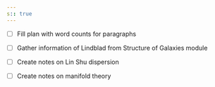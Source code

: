 ```yaml
---
s:: true
---
```


- [ ] Fill plan with word counts for paragraphs
- [ ] Gather information of Lindblad from Structure of Galaxies module
- [ ] Create notes on Lin Shu dispersion
- [ ] Create notes on manifold theory

